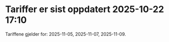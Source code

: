
# Tariffer er sist oppdatert 2025-10-22 17:10

Tariffene gjelder for: 2025-11-05, 2025-11-07, 2025-11-09.
